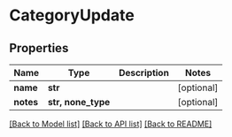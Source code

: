 # CategoryUpdate


## Properties
Name | Type | Description | Notes
------------ | ------------- | ------------- | -------------
**name** | **str** |  | [optional] 
**notes** | **str, none_type** |  | [optional] 

[[Back to Model list]](../README.md#documentation-for-models) [[Back to API list]](../README.md#documentation-for-api-endpoints) [[Back to README]](../README.md)



